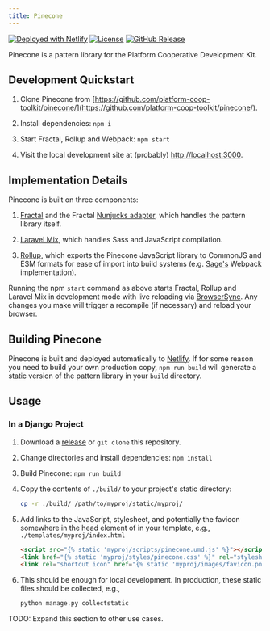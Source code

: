 ```yaml
---
title: Pinecone
---
```


[![Deployed with Netlify](https://badgen.net/badge/deployed/with%20netlify/cyan)](https://netlify.com) [![License](https://badgen.net/github/license/platform-coop-toolkit/pinecone)](https://github.com/platform-coop-toolkit/pinecone/blob/master/LICENSE.md) [![GitHub Release](https://badgen.net/github/release/platform-coop-toolkit/pinecone)](https://github.com/platform-coop-toolkit/pinecone/releases/latest)

Pinecone is a pattern library for the Platform Cooperative Development Kit.

## Development Quickstart

1. Clone Pinecone from [https://github.com/platform-coop-toolkit/pinecone/](https://github.com/platform-coop-toolkit/pinecone/).

2. Install dependencies: `npm i`

3. Start Fractal, Rollup and Webpack: `npm start`

4. Visit the local development site at (probably) [http://localhost:3000](https://rollupjs.org/).

## Implementation Details

Pinecone is built on three components:

1. [Fractal](https://fractal.build) and the Fractal [Nunjucks adapter](https://github.com/frctl/nunjucks), which handles the pattern library itself.

2. [Laravel Mix](https://laravel-mix.com), which handles Sass and JavaScript compilation.

3. [Rollup](https://rollupjs.org), which exports the Pinecone JavaScript library to CommonJS and ESM formats for ease of import into build systems (e.g. [Sage's](https://roots.io/sage) Webpack implementation).

Running the npm `start` command as above starts Fractal, Rollup and Laravel Mix in development mode with live reloading via [BrowserSync](https://www.browsersync.io/). Any changes you make will trigger a recompile (if necessary) and reload your browser.

## Building Pinecone

Pinecone is built and deployed automatically to [Netlify](https://netlify.com/). If for some reason you need to build your own production copy, `npm run build` will generate a static version of the pattern library in your `build` directory.

## Usage

### In a Django Project

1. Download a [release](https://github.com/platform-coop-toolkit/pinecone/releases) or `git clone` this repository.
2. Change directories and install dependencies: `npm install`
3. Build Pinecone: `npm run build`
4. Copy the contents of `./build/` to your project's static directory:

   ```bash
   cp -r ./build/ /path/to/myproj/static/myproj/
   ```

5. Add links to the JavaScript, stylesheet, and potentially the favicon somewhere in the head element of in your template, e.g., `./templates/myproj/index.html`

   ```html
   <script src="{% static 'myproj/scripts/pinecone.umd.js' %}"></script>
   <link href="{% static 'myproj/styles/pinecone.css' %}" rel="stylesheet">
   <link rel="shortcut icon" href="{% static 'myproj/images/favicon.png' %}" type="image/x-icon">
   ```

6. This should be enough for local development. In production, these static files should be collected, e.g.,

   ```bash
   python manage.py collectstatic
   ```

TODO: Expand this section to other use cases.
